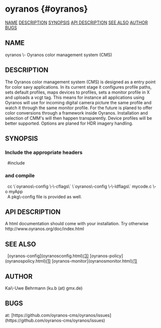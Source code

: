# oyranos  {#oyranos}
[NAME](#name) [DESCRIPTION](#description) [SYNOPSIS](#synopsis) [API DESCRIPTION](#apidescription) [SEE ALSO](#seealso) [AUTHOR](#author) [BUGS](#bugs) 

<h2> NAME <a name="name"></a></h2>
oyranos  \- Oyranos color management system (CMS)
<h2> DESCRIPTION <a name="description"></a></h2>
The Oyranos color management system (CMS) is designed as a entry point for color savy applications. In its current stage it configures profile paths, sets default profiles, maps devices to profiles, sets a monitor profile in X and uploads a vcgt tag. This means for instance all applications using Oyranos will use for incoming digital camera picture the same profile and watch it through the same monitor profile. For the future is planed to offer color conversions through a framework inside Oyranos. Installation and selection of CMM's will then happen transparently. Device profiles will be better supported. Options are planed for HDR imagery handling.
<h2> SYNOPSIS <a name="synopsis"></a></h2>
<h3> Include the appropriate headers</h3>
&nbsp;&nbsp;#include <oyranos.h>
<h3> and compile</h3>
&nbsp;&nbsp;cc \`oyranos\-config \-\-cflags\` \`oyranos\-config \-\-ldflags\` mycode.c \-o myApp
  <br />
&nbsp;&nbsp;A pkg\-config file is provided as well.
<h2> API DESCRIPTION <a name="apidescription"></a></h2>
A html documentation should come with your installation. Try otherwise
http://www.oyranos.org/doc/index.html
<h2> SEE ALSO <a name="seealso"></a></h2>
&nbsp;&nbsp;[oyranos-config](oyranosconfig.html)<a href="oyranosconfig.md">(3)</a>  [oyranos-policy](oyranospolicy.html)<a href="oyranospolicy.md">(1)</a>  [oyranos-monitor](oyranosmonitor.html)<a href="oyranosmonitor.md">(1)</a>
<h2> AUTHOR <a name="author"></a></h2>
Kai\-Uwe Behrmann (ku.b (at) gmx.de) 
<h2> BUGS <a name="bugs"></a></h2>
at: [https://github.com/oyranos-cms/oyranos/issues](https://github.com/oyranos-cms/oyranos/issues)

